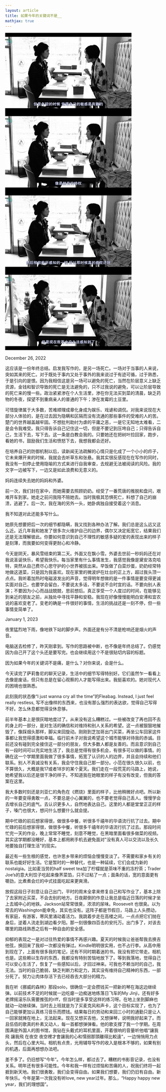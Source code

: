 ```yaml
---
layout: article
title: 如果今年的关键词不是__
mathjax: true
---
```


![test](https://github.com/Yeo6/Yeo6.github.io/raw/08ae926d26acdb80229aa17e83b98e27b78c354d/_pictures/IMG_2454.JPG)

December 26, 2022  
  
这应该是一份年终总结。启发我写作的，是另一场死亡。一场对于当事的人来说，突如其来的死亡。对于既处于事内又处于事外的我来说过于有迹可循，过于熟悉，于是引向的是恨。因为我相信这是另一场可以避免的死亡，当然在阶层意义上缺乏资源，金钱和智识导致的死亡是无法避免的，只不过我说的避免，可以让阶层导致的死亡来的慢一些。政治紧紧渗在个人生活里，渗在你无法买到菜的清晨，缺乏药物的冬夜，探望不到重病亲人的普通的下午；渗在发霉的土豆里。  
  
可惜旋律属于大多数，苦难顺理成章化身成为娱乐、戏谑和调侃。对我来说现在大部分人体验的，是在过去因为隐瞒和区隔而没有流通的那些事件的受难的人的苦。楚门的世界越盖越牢固。不想批判助纣为虐的平庸之恶，一是它无知地太难看，二是会令我难受。我只得告诉自己记住这一切，但是不要记到压垮自己；只得告诉自己，生活下去，写下去。这一条是白教会我的。只要她还在把树叶捡回家，跑步，看她的书，鼓励我们生活和愤怒下去，我想我都会还好。  
  
在培养自己的防御机制以后，读新闻无法疏解的心情只是化成了一个小小的疖子，它未来爆开来的时候，我就会去听草东和张悬。我其实很反感现在在写作的同时，我没有一刻停止使用隐喻的方式来进行自我审查，去规避无法被阅读的风险。我的文字一边被写下，一边又是如此浪费和无意义的。  
  
妈妈连续失去她的妈妈和外婆。  
  
前一次，我们封在家中，而她需要去照顾奶奶。经受了一番荒唐的推脱和盘问，艰难开车到家。她走之前问我陪不陪她去。当时我极其恐惧死亡，料想了自己的崩溃，逃避了。后一次，我在海的另外一头，她卧病独自接受着这个消息。  
  
我不知道对此还能多写什么。  
  
她原先想要把后一次的细节都隐瞒，我又找到各种办法了解。我们总是这么远又这么近。近几年我和她发了很多次火维护自己的边界，偶尔又决定拓宽它，结果我们还是无法理解彼此。你要如何意识到自己不理性的敏感多疑的爱的表现出来的样子是刻薄，而我要如何变得更耐心和冷静。  
  
今天是阴天，暴风雪结束的第二天。外面又在飘小雪。外婆去世前一秒妈妈还在对我说圣诞快乐，希望我快乐。每当家里有什么事情发生，我感觉我像是黛安洛克哈特，突然从自己费尽心思守护的小世界被拔出来。早饭做了白菜炒蛋，奶奶经常特地做这道菜，只是因为我喜欢。现在家里的微波炉在灶台的正上方，超过我头顶一点点。我听着加热时电磁波发出的声音，觉得明年想做的是一件事情是要变得更诚实面对自己，也要学会留白，不要说太多话，不要说不合时宜的话。不要向别人表演；不要因为小心而战战兢兢，思前想后。真正享受一个人度过的时间，在能够见到亲近的朋友之前，从独处中寻找平静和安稳。我现在好像慢慢能明白安溥和宜农说的喜欢变老了。变老的确是一件很好的事情，生活的挑战还是一刻不停，但一些事情变简单了。  
  
  
January 1, 2023  
  
夜里猛烈地下雨，像地铁下站的脚步声。外面还是有分不清是枪响还是烟火的声音。
  
电脑送去检修了，昨天刚拿到。写作的思路被中断，也不像是年终总结了。仍感觉因为自己开了这个头还是要写完。也会继续用这个不是很贴切内容的标题。  
  
因为如果今年的关键词不是痛，是什么？对你来说，会是什么。  
  
今天读完了萨莉鲁尼的聊天记录，生活中的细节写得特别好。它们虽然乍一看看上去像是废话，但只有总是在留心观察的人才能写得出来。我挺喜欢的。她对现代人的困境也很熟悉。  
  
此刻我的状态像“I just wanna cry all the time”的Fleabag. Instead, I just feel really restless, 写不出像样的东西来，也没有那么强烈的表达欲，觉得自己写得不好。怎么休息都觉得没休息够。  
  
前半年基本上是很灰暗地度过了。从来没有这么糟糕过。一些被改变了再也回不去的身上的一部分，是对生活的确信和对维持和别人关系的希望。这一点被狠狠地摧毁了，像踩烟头那样，脚尖来回旋动。刚刚到芝加哥出门买菜，再坐公车回家这件事都让我觉得感激和幸福。临行前木子对我说希望这个城市能够对待我的赤诚。目前还没有碰到完全接住这一部分的朋友，但大多数人都是友善的。而且意识到自己有一段时间可以充实地生活了，我总是觉得有很多机会，有很多可以做的事情。的确在这一个学期里面我做了很多事情，拓宽了认识的人的边界，并且会持续和他们联系。别人不真诚没有关系，我会守住我自己那一部分。小范在很久很久以前，也不算很久，大概是我17或者18岁的某个夏天。我们走在一段荒芜的马路上，她说，她希望我以后还是很干净的样子。不知道我在她眼里的样子有没有改变，但我的答案在这里。  
  
我大多数时刻还是刘亚仁的角色在《燃烧》里面的样子，比他稍微好点吧。所以新的一年要变得勇敢一点，不要总是小心翼翼的，也不要老觉得自己丢人。慢慢学会去增长自己的底气。去认识更多人，自然地表达自己。这里的人都是堂堂正正的样子，嗓门也很大，想问什么想要什么就会提。  
  
期中忙碌的前后想家得很，做很多中餐，听很多千禧年的华语流行抗了过去。期中忙碌的前后想家得很，做很多中餐，听很多千禧年的华语流行抗了过去。那段时间忙完一天的作业，晚上常常不睡觉，刻意不睡觉，在黑暗里面看很多做菜的视频。其实这学期都没睡好，基本上都用刷手机去避免面对"没有真人可以交流以及长久地要独自打理生活"的现实。  
  
最近有一些生根的感觉，也许思乡带来的烦恼会慢慢变淡了。不需要和家乡有关的联系也能好好生活。它是暂时的一种替代，也是一种延续，它们会成为新的nostalgia。比如麦当劳的half sweet tea加了柠檬就是茶味不重的冻柠茶；Trader Joe’s的意大利饺子吃起来像荠菜馅，只不过粘了一点；面条的话，宽的意面更有嚼劲，比煮煮会烂的中式挂面吃起来更爽滑。  
  
放假这段日子刻意让自己出门，平时的周末全拿来修复自己和写作业了，基本上除了去家附近买菜，不会去别的地方。日夜颠倒的作息让我总是临近日落的时候才坐上去城中心的地铁。Jackson站常常很臭，浓浓的尿味。Roosevelt 也很臭。以为常去的Washington能幸免，其实也没有。这阵子都是节假日，马路上人头攒动，有家庭，有游客，寒风里涌动着活力。我跳着步走在高楼之间，一点点把它们抛在身后，逆着人流走到湖边看夕阳。那一刻很像四百击的安托万。出门多了，对该去哪里的路线熟悉之后有一种自由的安全感。  
  
抑郁的表现之一是对过往热爱的事情不再感兴趣。夏天的时候我让爸爸帮我去换吉他弦，换回来了我却一次都没有弹过。Kindle明明很实用，也不占行李。从高中用到现在了，上面有很多我的笔记，还有不同时期着迷的书。我没有把它带走。相机也是。这些赖以生存的东西，我都没有特别苦恼地放下了。等到我落地，觉得自己可以安心生活了，恢复了一些感知以后，才回过神来。可我也不赖当时的自己，我无法。当时的自己脆弱，缺乏判断力和定力，其实没有维持自己精神的东西，一部分死了。努力让肉体存活下去已经吞去大部分的精力。  
  
我在听《挪威的森林》那段solo，很确信一定会攒钱买一把新的琴在海这边继续弹。以前技术不足的时候就一边吃瘪一边痴迷地练落日飞车的My Jinji，还有好多老牌摇滚乐队需要推弦的riff，但当时是多享受这样的练习呀。在地上坐到脚麻也就动一动继续弹。当时去上班就是为了买麦克风和声卡，这个目标实现了，也为了自己能够更加认真练习音乐而攒钱。结果每日的劳动和来回三小时的通勤只是让人一回家就摊在地上，无法起来。现在又想买吉他，又想弹琴，说明我好起来了。而且伍佰的歌真的朴素又动人，每一首都想弹弹看。他的歌支撑了我一个学期。在周围满是外国人的图书馆，我钻在头戴式的耳机里面，开着很响的音量听他唱“讓我飛 讓我飛 在夜空 夜空裡才會讓我的心和懦弱那頭離得比較遠“，一边悄悄用力点头，然后在心里大叫。相机有点贵，光用辅导写作的收入是根本不够的，如果有别的机遇，后面再想想办法吧。  
  
差不多了。仍旧想写“今年”。今年怎么样，都过去了。糟糕的书影音记录，也没有关系。明年还有很多可能性。今年和我一样有过烦恼和苦痛的人，祝我们终将一起捱到新天地。我们很勇敢，我们会变得自由。如果我们想要，我们仍旧有自由。新年快乐。今年是第一次我没有听love, new year过年。那么，“Happy happy new year，我们的理想国”。
